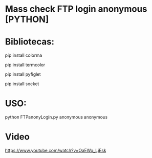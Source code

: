 # Mass check FTP login anonymous [PYTHON]


# Bibliotecas:

pip install colorma

pip install termcolor

pip install pyfiglet

pip install socket

# USO:
python FTPanonyLogin.py anonymous anonymous


# Video

https://www.youtube.com/watch?v=OaEWo_LjEsk
